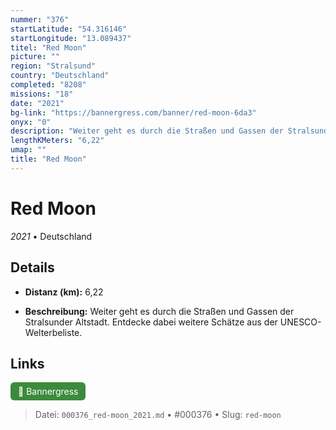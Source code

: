 ```yaml
---
nummer: "376"
startLatitude: "54.316146"
startLongitude: "13.089437"
titel: "Red Moon"
picture: ""
region: "Stralsund"
country: "Deutschland"
completed: "8208"
missions: "18"
date: "2021"
bg-link: "https://bannergress.com/banner/red-moon-6da3"
onyx: "0"
description: "Weiter geht es durch die Straßen und Gassen der Stralsunder Altstadt. Entdecke dabei weitere Schätze aus der UNESCO-Welterbeliste."
lengthKMeters: "6,22"
umap: ""
title: "Red Moon"
---
```

# Red Moon

*2021* • Deutschland



## Details
- **Distanz (km):** 6,22



- **Beschreibung:** Weiter geht es durch die Straßen und Gassen der Stralsunder Altstadt. Entdecke dabei weitere Schätze aus der UNESCO-Welterbeliste.


## Links
<div style="margin-top: 0.5em;">
<a href="https://bannergress.com/banner/red-moon-6da3" target="_blank" style="display:inline-block;margin-right:8px;padding:6px 12px;background-color:#3c8b3c;color:white;text-decoration:none;border-radius:6px;">🔗 Bannergress</a>

</div>


> Datei: `000376_red-moon_2021.md` • #000376 • Slug: `red-moon`
